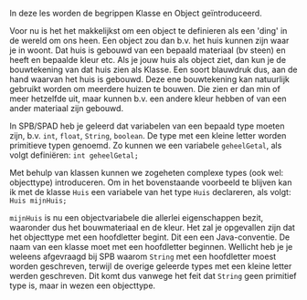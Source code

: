 In deze les worden de begrippen Klasse en Object geïntroduceerd.

Voor nu is het het makkelijkst om een object te definieren als een 'ding' in de wereld om ons heen. Een object zou dan b.v. het huis kunnen zijn waar je in woont. Dat huis is gebouwd van een bepaald materiaal (bv steen) en heeft en bepaalde kleur etc. Als je jouw huis als object ziet, dan kun je de bouwtekening van dat huis zien als Klasse. Een soort blauwdruk dus, aan de hand waarvan het huis is gebouwd. Deze ene bouwtekening kan natuurlijk gebruikt worden om meerdere huizen te bouwen. Die zien er dan min of meer hetzelfde uit, maar kunnen b.v. een andere kleur hebben of van een ander materiaal zijn gebouwd. 

In SPB/SPAD heb je geleerd dat variabelen van een bepaald type moeten zijn, b.v. `int`, `float`, `String`, `boolean`. De type met een kleine letter worden primitieve typen genoemd. Zo kunnen we een variabele `geheelGetal`, als volgt definiëren: `int geheelGetal;`

Met behulp van klassen kunnen we zogeheten complexe types (ook wel: objecttype) introduceren. Om in het bovenstaande voorbeeld te blijven kan ik met de klasse `Huis` een variabele van het type `Huis` declareren, als volgt: `Huis mijnHuis;` 

`mijnHuis` is nu een objectvariabele die allerlei eigenschappen bezit, waaronder dus het bouwmateriaal en de kleur. Het zal je opgevallen zijn dat het objecttype met een hoofdletter begint. Dit een een Java-conventie. De naam van een klasse moet met een hoofdletter beginnen. Wellicht heb je je weleens afgevraagd bij SPB waarom `String` met een hoofdletter moest worden geschreven, terwijl de overige geleerde types met een kleine letter werden geschreven. Dit komt dus vanwege het feit dat `String` geen primitief type is, maar in wezen een objecttype.